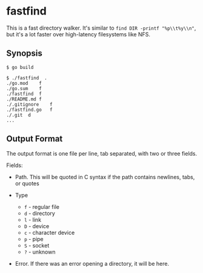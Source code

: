 fastfind
========

This is a fast directory walker.  It's similar to `find DIR -printf "%p\\t%y\\n"`, but 
it's a lot faster over high-latency filesystems like NFS.

Synopsis
--------

```
$ go build

$ ./fastfind  .
./go.mod	f
./go.sum	f
./fastfind	f
./README.md	f
./.gitignore	f
./fastfind.go	f
./.git	d
...
```

Output Format
-------------

The output format is one file per line, tab separated, with two or three fields.

Fields:

* Path.  This will be quoted in C syntax if the path contains newlines, tabs, or 
  quotes

* Type  
  *  `f` - regular file
  *  `d` - directory
  *  `l` - link
  *  `D` - device
  *  `c` - character device
  *  `p` - pipe
  *  `S` - socket
  *  `?` - unknown

* Error. If there was an error opening a directory, it will be here.
